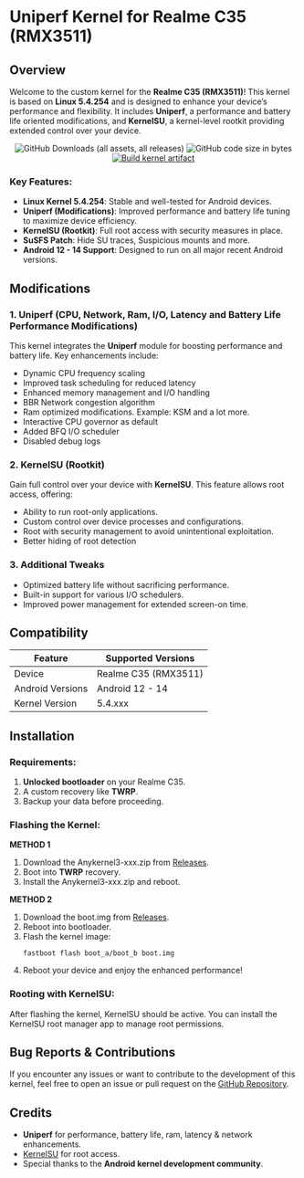 # Uniperf Kernel for Realme C35 (RMX3511)

## Overview
Welcome to the custom kernel for the **Realme C35 (RMX3511)**! This kernel is based on **Linux 5.4.254** and is designed to enhance your device’s performance and flexibility. It includes **Uniperf**, a performance and battery life oriented modifications, and **KernelSU**, a kernel-level rootkit providing extended control over your device.

<div align="center">
	
![GitHub Downloads (all assets, all releases)](https://img.shields.io/github/downloads/rifsxd/android_t_kernel_realme_RMX3511/total?logo=github&label=Downloads&style=flat)
![GitHub code size in bytes](https://img.shields.io/github/languages/code-size/rifsxd/android_t_kernel_realme_RMX3511?style=flat&label=Code%20Size)
[![Build kernel artifact](https://github.com/rifsxd/android_t_kernel_realme_RMX3511/actions/workflows/build_artifact.yml/badge.svg?branch=dev)](https://github.com/rifsxd/android_t_kernel_realme_RMX3511/actions/workflows/build_artifact.yml)

</div>

### Key Features:
- **Linux Kernel 5.4.254**: Stable and well-tested for Android devices.
- **Uniperf (Modifications)**: Improved performance and battery life tuning to maximize device efficiency.
- **KernelSU (Rootkit)**: Full root access with security measures in place.
- **SuSFS Patch**: Hide SU traces, Suspicious mounts and more.
- **Android 12 - 14 Support**: Designed to run on all major recent Android versions.

## Modifications

### 1. **Uniperf (CPU, Network, Ram, I/O, Latency and Battery Life Performance Modifications)**
This kernel integrates the **Uniperf** module for boosting performance and battery life. Key enhancements include:
- Dynamic CPU frequency scaling
- Improved task scheduling for reduced latency
- Enhanced memory management and I/O handling
- BBR Network congestion algorithm
- Ram optimized modifications. Example: KSM and a lot more.
- Interactive CPU governor as default 
- Added BFQ I/O scheduler
- Disabled debug logs

### 2. **KernelSU (Rootkit)**
Gain full control over your device with **KernelSU**. This feature allows root access, offering:
- Ability to run root-only applications.
- Custom control over device processes and configurations.
- Root with security management to avoid unintentional exploitation.
- Better hiding of root detection

### 3. **Additional Tweaks**
- Optimized battery life without sacrificing performance.
- Built-in support for various I/O schedulers.
- Improved power management for extended screen-on time.

## Compatibility

| Feature         | Supported Versions          |
|-----------------|-----------------------------|
| Device          | Realme C35 (RMX3511)        |
| Android Versions| Android 12 - 14             |
| Kernel Version  | 5.4.xxx                     |

## Installation

### Requirements:
1. **Unlocked bootloader** on your Realme C35.
2. A custom recovery like **TWRP**.
3. Backup your data before proceeding.

### Flashing the Kernel:

**METHOD 1**
1. Download the Anykernel3-xxx.zip from [Releases](https://guthub.com/rifsxd/android_t_kernel_realme_rmx3511/releases).
2. Boot into **TWRP** recovery.
3. Install the Anykernel3-xxx.zip and reboot.

**METHOD 2**
1. Download the boot.img from [Releases](https://guthub.com/rifsxd/android_t_kernel_realme_rmx3511/releases).
2. Reboot into bootloader.
3. Flash the kernel image:
    ```
    fastboot flash boot_a/boot_b boot.img
    ```
4. Reboot your device and enjoy the enhanced performance!

### Rooting with KernelSU:
After flashing the kernel, KernelSU should be active. You can install the KernelSU root manager app to manage root permissions.

## Bug Reports & Contributions
If you encounter any issues or want to contribute to the development of this kernel, feel free to open an issue or pull request on the [GitHub Repository](https://guthub.com/rifsxd/android_t_kernel_realme_rmx3511).

## Credits
- **Uniperf** for performance, battery life, ram, latency & network enhancements.
- [KernelSU](https://github.com/tiann/kernelsu) for root access.
- Special thanks to the **Android kernel development community**.
